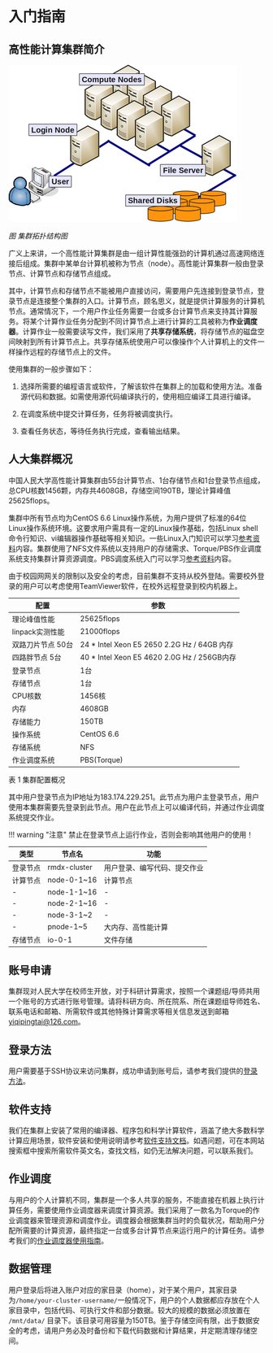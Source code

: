 # 入门指南

## 高性能计算集群简介
![集群架构](img/cluster.png)

*图 集群拓扑结构图*

广义上来讲，一个高性能计算集群是由一组计算性能强劲的计算机通过高速网络连接后组成。集群中某单台计算机被称为节点（node）。高性能计算集群一般由登录节点、计算节点和存储节点组成。

其中，计算节点和存储节点不能被用户直接访问，需要用户先连接到登录节点，登录节点是连接整个集群的入口。计算节点，顾名思义，就是提供计算服务的计算机节点。通常情况下，一个用户作业任务需要一台或多台计算节点来支持其计算服务。将某个计算作业任务分配到不同计算节点上进行计算的工具被称为**作业调度器**。计算作业一般需要读写文件，我们采用了**共享存储系统**，将存储节点的磁盘空间映射到所有计算节点上。共享存储系统使用户可以像操作个人计算机上的文件一样操作远程的存储节点上的文件。

使用集群的一般步骤如下：

1. 选择所需要的编程语言或软件，了解该软件在集群上的加载和使用方法。准备源代码和数据。如需使用源代码编译执行的，使用相应编译工具进行编译。


2. 在调度系统中提交计算任务，任务将被调度执行。


3. 查看任务状态，等待任务执行完成，查看输出结果。

## 人大集群概况

中国人民大学高性能计算集群由55台计算节点、1台存储节点和1台登录节点组成，总CPU核数1456颗，内存共4608GB，存储空间190TB，理论计算峰值25625flops。

集群中所有节点均为CentOS 6.6 Linux操作系统，为用户提供了标准的64位Linux操作系统环境。这要求用户需具有一定的Linux操作基础，包括Linux shell命令行知识、vi编辑器操作基础等相关知识。一些Linux入门知识可以学习[参考资料](reference.md#linux)内容。集群使用了NFS文件系统以支持用户的存储需求、Torque/PBS作业调度系统支持集群计算资源调度。PBS调度系统入门可以学习[参考资料](job-scheduler.md)内容。

由于校园网网关的限制以及安全的考虑，目前集群不支持从校外登陆。需要校外登录的用户可以考虑使用TeamViewer软件，在校外远程登录到校内机器上。

| 配置              	| 参数                                      	|
|-------------------	|-------------------------------------------	|
|    理论峰值性能   	|                 25625flops                	|
|  linpack实测性能  	|                 21000flops                	|
| 双路刀片节点 50台 	| 24 * Intel Xeon E5 2650 2.2G Hz / 64GB 内存 	|
|   四路胖节点 5台  	| 40 * Intel Xeon E5 4620 2.0G Hz / 256GB内存 	|
|      登录节点     	|                    1台                    	|
|      存储节点     	|                    1台                    	|
|      CPU核数      	|                   1456核                  	|
|        内存       	|                   4608GB                  	|
|      存储能力     	|                   150TB                   	|
|      操作系统     	|                 CentOS 6.6                	|
|      存储系统     	|                    NFS                    	|
|    作业调度系统   	|                PBS(Torque)                	|

表 1 集群配置概况

其中用户登录节点为IP地址为183.174.229.251。此节点为用户主登录节点，用户使用本集群需要先登录到此节点。用户在此节点上可以编译代码，并通过作业调度系统提交作业。

!!! warning "注意"
    禁止在登录节点上运行作业，否则会影响其他用户的使用！


| 类型 	| 节点名 	| 功能 	|
|--------	|------------	|----------------------------	|
| 登录节点 	| rmdx-cluster 	| 用户登录、编写代码、提交作业 	|
| 计算节点 	| node-0-1~16 	| 计算节点 	|
| - 	| node-1-1~16 	| - 	|
| - 	| node-2-1~16 	| - 	|
| - 	| node-3-1~2 	| - 	|
| - 	| pnode-1~5 	| 大内存、高性能计算 	|
| 存储节点 	| io-0-1 	| 文件存储 	|

## 账号申请

集群现对人民大学在校师生开放，对于科研计算需求，按照一个课题组/导师共用一个账号的方式进行账号管理。请将科研方向、所在院系、所在课题组导师姓名、联系电话和邮箱、所需软件或其他特殊计算需求等相关信息发送到邮箱 <yiqipingtai@126.com>。

## 登录方法

用户需要基于SSH协议来访问集群，成功申请到账号后，请参考我们提供的[登录方法](cluster-login.md)。

## 软件支持

我们在集群上安装了常用的编译器、程序包和科学计算软件，涵盖了绝大多数科学计算应用场景，软件安装和使用说明请参考[软件支持文档](software.md)。如遇问题，可在本网站搜索框中搜索所需软件英文名，查找文档，如仍无法解决问题，可以联系我们。

## 作业调度

与用户的个人计算机不同，集群是一个多人共享的服务，不能直接在机器上执行计算任务，需要使用作业调度器来调度计算资源。我们采用了一款名为Torque的作业调度器来管理资源和调度作业。调度器会根据集群当时的负载状况，帮助用户分配所需要的计算资源，最终指定一台或多台计算节点来运行用户的计算任务。请参考我们的[作业调度器使用指南](job-scheduler.md)。

## 数据管理

用户登录后将进入账户对应的家目录（home），对于某个用户，其家目录为`/home/your-cluster-username/`一般情况下，用户的个人数据都应存放在个人家目录中，包括代码、可执行文件和部分数据。较大的规模的数据必须放置在 `/mnt/data/` 目录下。该目录可用容量为150TB。鉴于存储空间有限，出于数据安全的考虑，请用户务必及时备份和下载代码数据和计算结果，并定期清理存储空间。
